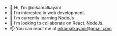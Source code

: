 - 👋 Hi, I’m @mkamalkayani
- 👀 I’m interested in web development.
- 🌱 I’m currently learning NodeJs
- 💞️ I’m looking to collaborate on React, NodeJs.
- 📫 You can react me at mkamalkayani@gmail.com

<!---
mkamalkayani/mkamalkayani is a ✨ special ✨ repository because its `README.md` (this file) appears on your GitHub profile.
You can click the Preview link to take a look at your changes.
--->
